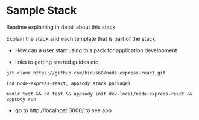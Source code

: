 # Sample Stack

Readme explaining in detail about this stack

Explain the stack and each template that is part of the stack

- How can a user start using this pack for application development

- links to getting started guides etc.

`git clone https://github.com/kidus60/node-express-react.git `

`(cd node-express-react; appsody stack package)`

`mkdir test && cd test && appsody init dev-local/node-express-react && appsody run`

- go to http://localhost:3000/ to see app
